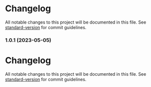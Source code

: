 # Changelog

All notable changes to this project will be documented in this file. See [standard-version](https://github.com/conventional-changelog/standard-version) for commit guidelines.

### 1.0.1 (2023-05-05)

# Changelog

All notable changes to this project will be documented in this file. See [standard-version](https://github.com/conventional-changelog/standard-version) for commit guidelines.